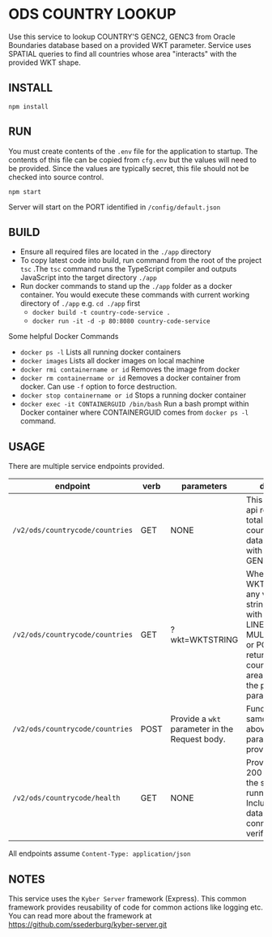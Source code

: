 # ODS COUNTRY LOOKUP
Use this service to lookup COUNTRY'S GENC2, GENC3 from Oracle Boundaries database based on a provided WKT parameter. Service uses SPATIAL queries to find all countries whose area "interacts" with the provided WKT shape.

## INSTALL
`npm install`

## RUN
You must create contents of the `.env` file for the application to startup. The contents of this file can be copied from `cfg.env` but the values will need to be provided. Since the values are typically secret, this file should not be checked into source control.

`npm start`

Server will start on the PORT identified in `/config/default.json`

## BUILD
- Ensure all required files are located in the `./app` directory
- To copy latest code into build, run command from the root of the project `tsc` .The `tsc` command runs the TypeScript compiler and outputs JavaScript into the target directory `./app`
- Run docker commands to stand up the `./app` folder as a docker container. You would execute these commands with current working directory of `./app` e.g. `cd ./app` first
  - `docker build -t country-code-service .`
  - `docker run -it -d -p 80:8080 country-code-service`

Some helpful Docker Commands
- `docker ps -l` Lists all running docker containers
- `docker images` Lists all docker images on local machine
- `docker rmi containername or id` Removes the image from docker
- `docker rm containername or id` Removes a docker container from docker. Can use `-f` option to force destruction.
- `docker stop containername or id` Stops a running docker container
- `docker exec -it CONTAINERGUID /bin/bash` Run a bash prompt within Docker container where CONTAINERGUID comes from `docker ps -l` command.


## USAGE
There are multiple service endpoints provided.

| endpoint | verb | parameters | description |
|----------|------|------------|-------------|
| `/v2/ods/countrycode/countries` | GET | NONE | This version of the api returns the total list of countries from the database along with GENC2 and GENC3 |
| `/v2/ods/countrycode/countries` | GET | ?wkt=WKTSTRING | Where WKTSTRING is any valid WKT string beginning with POINT, LINESTRING, MULTILINESTRING or POLYGON. Will return only those countries whose area interacts with the provided WKT parameter. |
| `/v2/ods/countrycode/countries` | POST | Provide a `wkt` parameter in the Request body. | Functionality is the same as GET verb above with `wkt` parameter provided. |
| `/v2/ods/countrycode/health` | GET | NONE | Provides a `ping` 200 response if the service is running smoothly. Includes a database connection verification step. |

All endpoints assume `Content-Type: application/json`

## NOTES
This service uses the `Kyber Server` framework (Express). This common framework provides reusability of code for common actions like logging etc. You can read more about the framework at https://github.com/ssederburg/kyber-server.git
